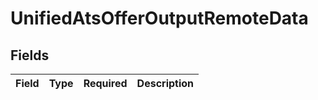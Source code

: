 # UnifiedAtsOfferOutputRemoteData


## Fields

| Field       | Type        | Required    | Description |
| ----------- | ----------- | ----------- | ----------- |